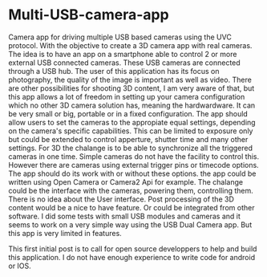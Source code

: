 # Multi-USB-camera-app
Camera app for driving multiple USB based cameras using the UVC protocol. With the objective to create a 3D camera app with real cameras.
The idea is to have an app on a smartphone able to control 2 or more external USB connected cameras. These USB cameras are connected through a USB hub. 
The user of this application has its focus on photography, the quality of the image is important as well as video.
There are other possibilities for shooting 3D content, I am very aware of that, but this app allows a lot of freedom in setting up your camera configuration which no other 3D camera solution has, meaning the hardwardware. It can be very small or big, portable or in a fixed configuration.
The app should allow users to set the cameras to the appropiate equal settings, depending on the camera's specific capabilities. This can be limited to exposure only but could be extended to control apperture, shutter time and many other settings.
For 3D the chalange is to be able to synchronize all the triggered cameras in one time. Simple cameras do not have the facility to control this. However there are cameras using external trigger pins or timecode options. The app should do its work with or without these options.
the app could be written using Open Camera or Camera2 Api for example. 
The chalange could be the interface with the cameras, powering them, controlling them. 
There is no idea about the User interface.
Post processing of the 3D content would be a nice to have feature. Or could be integrated from other software.
I did some tests with small USB modules and cameras and it seems to work on a very simple way using the USB Dual Camera app. But this app is very limited in features.

This first initial post is to call for open source developpers to help and build this application. I do not have enough experience to write code for android or IOS. 
